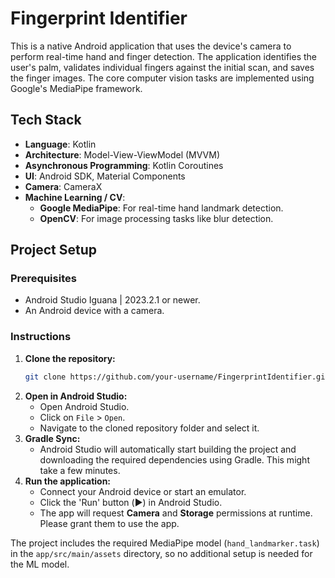 # Fingerprint Identifier

This is a native Android application that uses the device's camera to perform real-time hand and finger detection. The application identifies the user's palm, validates individual fingers against the initial scan, and saves the finger images. The core computer vision tasks are implemented using Google's MediaPipe framework.

## Tech Stack

- **Language**: Kotlin
- **Architecture**: Model-View-ViewModel (MVVM)
- **Asynchronous Programming**: Kotlin Coroutines
- **UI**: Android SDK, Material Components
- **Camera**: CameraX
- **Machine Learning / CV**:
    - **Google MediaPipe**: For real-time hand landmark detection.
    - **OpenCV**: For image processing tasks like blur detection.

## Project Setup

### Prerequisites
- Android Studio Iguana | 2023.2.1 or newer.
- An Android device with a camera.

### Instructions

1.  **Clone the repository:**
    ```bash
    git clone https://github.com/your-username/FingerprintIdentifier.git
    ```
2.  **Open in Android Studio:**
    - Open Android Studio.
    - Click on `File` > `Open`.
    - Navigate to the cloned repository folder and select it.
3.  **Gradle Sync:**
    - Android Studio will automatically start building the project and downloading the required dependencies using Gradle. This might take a few minutes.
4.  **Run the application:**
    - Connect your Android device or start an emulator.
    - Click the 'Run' button (▶️) in Android Studio.
    - The app will request **Camera** and **Storage** permissions at runtime. Please grant them to use the app.

The project includes the required MediaPipe model (`hand_landmarker.task`) in the `app/src/main/assets` directory, so no additional setup is needed for the ML model.

